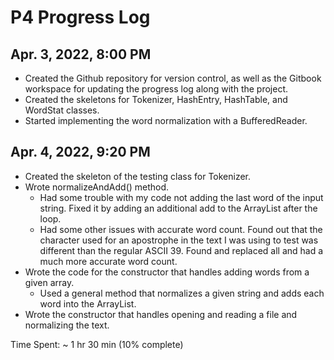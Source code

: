 # P4 Progress Log

## Apr. 3, 2022, 8:00 PM

* Created the Github repository for version control, as well as the Gitbook workspace for updating the progress log along with the project.
* Created the skeletons for Tokenizer, HashEntry, HashTable, and WordStat classes.&#x20;
* Started implementing the word normalization with a BufferedReader.

## Apr. 4, 2022, 9:20 PM

* Created the skeleton of the testing class for Tokenizer.
* Wrote normalizeAndAdd() method.&#x20;
  * Had some trouble with my code not adding the last word of the input string. Fixed it by adding an additional add to the ArrayList after the loop.
  * Had some other issues with accurate word count. Found out that the character used for an apostrophe in the text I was using to test was different than the regular ASCII 39. Found and replaced all and had a much more accurate word count.
* Wrote the code for the constructor that handles adding words from a given array.
  * &#x20;Used a general method that normalizes a given string and adds each word into the ArrayList.
* Wrote the constructor that handles opening and reading a file and normalizing the text.

Time Spent: \~ 1 hr 30 min (10% complete)
